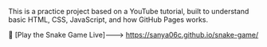 This is a practice project based on a YouTube tutorial, built to understand basic HTML, CSS, JavaScript, and how GitHub Pages works.

🚀 [Play the Snake Game Live]--->
https://sanya06c.github.io/snake-game/
